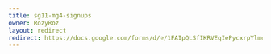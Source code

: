 ```yaml
---
title: sg11-mg4-signups
owner: RozyRoz
layout: redirect
redirect: https://docs.google.com/forms/d/e/1FAIpQLSfIKRVEqIePycxrpYlmc_mcpmSK9DDV7lnf7uNQ-tokZzmkgQ/viewform
---
```

